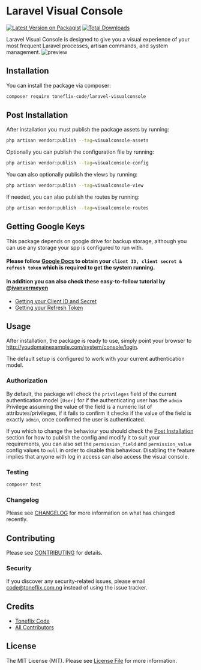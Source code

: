 # Laravel Visual Console

[![Latest Version on Packagist](https://img.shields.io/packagist/v/toneflix-code/laravel-visualconsole.svg?style=flat-square)](https://packagist.org/packages/toneflix-code/laravel-visualconsole)
[![Total Downloads](https://img.shields.io/packagist/dt/toneflix-code/laravel-visualconsole.svg?style=flat-square)](https://packagist.org/packages/toneflix-code/laravel-visualconsole)

<!-- ![GitHub Actions](https://github.com/toneflix-code/laravel-visualconsole/actions/workflows/main.yml/badge.svg) -->

Laravel Visual Console is designed to give you a visual experience of your most frequent Laravel processes, artisan commands, and system management.
![preview](https://user-images.githubusercontent.com/52163001/210129782-1c701a9f-6de6-4e00-9a9a-bc731d7965c2.png)

## Installation

You can install the package via composer:

```bash
composer require toneflix-code/laravel-visualconsole
```

## Post Installation

After installation you must publish the package assets by running:

```bash
php artisan vendor:publish --tag=visualconsole-assets
```

Optionally you can publish the configuration file by running:

```bash
php artisan vendor:publish --tag=visualconsole-config
```

You can also optionally publish the views by running:

```bash
php artisan vendor:publish --tag=visualconsole-view
```

If needed, you can also publish the routes by running:

```bash
php artisan vendor:publish --tag=visualconsole-routes
```

## Getting Google Keys

This package depends on google drive for backup storage, although you can use any storage your spp is configured to run with.

#### Please follow [Google Docs](https://developers.google.com/drive/v3/web/enable-sdk) to obtain your `client ID, client secret & refresh token` which is required to get the system running.

#### In addition you can also check these easy-to-follow tutorial by [@ivanvermeyen](https://github.com/ivanvermeyen/laravel-google-drive-demo)

-   [Getting your Client ID and Secret](https://github.com/ivanvermeyen/laravel-google-drive-demo/blob/master/README/1-getting-your-dlient-id-and-secret.md)
-   [Getting your Refresh Token](https://github.com/ivanvermeyen/laravel-google-drive-demo/blob/master/README/2-getting-your-refresh-token.md)

## Usage

After installation, the package is ready to use, simply point your browser to http://youdomainexample.com/system/console/login.

The default setup is configured to work with your current authentication model.

### Authorization

By default, the package will check the `privileges` field of the current authentication model `[User]` for if the authenticating user has the `admin` Privilege assuming the value of the field is a numeric list of attributes/privileges, if it fails to confirm it checks if the value of the field is exactly `admin`, once confirmed the user is authenticated.

If you which to change the behaviour you should check the [Post Installation](#post-installation) section for how to publish the config and modify it to suit your requirements, you can also set the `permission_field` and `permission_value` config values to `null` in order to disable this behaviour. Disabling the feature implies that anyone with log in access can also access the visual console.

### Testing

```bash
composer test
```

### Changelog

Please see [CHANGELOG](CHANGELOG.md) for more information on what has changed recently.

## Contributing

Please see [CONTRIBUTING](CONTRIBUTING.md) for details.

### Security

If you discover any security-related issues, please email code@toneflix.com.ng instead of using the issue tracker.

## Credits

-   [Toneflix Code](https://github.com/toneflix-code)
-   [All Contributors](../../contributors)

## License

The MIT License (MIT). Please see [License File](LICENSE.md) for more information.
